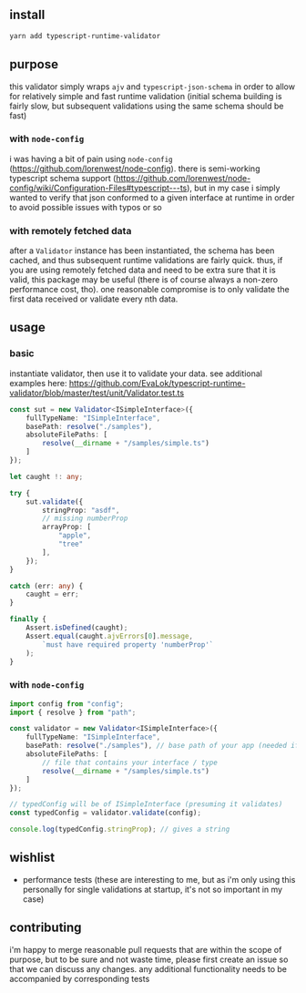## install
```bash 
yarn add typescript-runtime-validator
```

## purpose 
this validator simply wraps `ajv` and `typescript-json-schema` in order to allow for relatively simple and fast runtime validation (initial schema building is fairly slow, but subsequent validations using the same schema should be fast)

### with `node-config`
i was having a bit of pain using `node-config` (https://github.com/lorenwest/node-config). there is semi-working typescript schema support (https://github.com/lorenwest/node-config/wiki/Configuration-Files#typescript---ts), but in my case i simply wanted to verify that json conformed to a given interface at runtime in order to avoid possible issues with typos or so 

### with remotely fetched data
after a `Validator` instance has been instantiated, the schema has been cached, and thus subsequent runtime validations are fairly quick. thus, if you are using remotely fetched data and need to be extra sure that it is valid, this package may be useful (there is of course always a non-zero performance cost, tho). one reasonable compromise is to only validate the first data received or validate every nth data.

## usage

### basic
instantiate validator, then use it to validate your data. see additional examples here: https://github.com/EvaLok/typescript-runtime-validator/blob/master/test/unit/Validator.test.ts

```typescript
const sut = new Validator<ISimpleInterface>({
    fullTypeName: "ISimpleInterface",
    basePath: resolve("./samples"),
    absoluteFilePaths: [
        resolve(__dirname + "/samples/simple.ts")
    ]
});

let caught !: any;

try {
    sut.validate({
        stringProp: "asdf",
        // missing numberProp
        arrayProp: [
            "apple",
            "tree"
        ],
    });
}

catch (err: any) {
    caught = err;
}

finally {
    Assert.isDefined(caught);
    Assert.equal(caught.ajvErrors[0].message,
        `must have required property 'numberProp'`
    );
}

```

### with `node-config`

```typescript
import config from "config";
import { resolve } from "path";

const validator = new Validator<ISimpleInterface>({
    fullTypeName: "ISimpleInterface",
    basePath: resolve("./samples"), // base path of your app (needed if your type contains references to types in other files)
    absoluteFilePaths: [
        // file that contains your interface / type
        resolve(__dirname + "/samples/simple.ts")
    ]
});

// typedConfig will be of ISimpleInterface (presuming it validates)
const typedConfig = validator.validate(config);

console.log(typedConfig.stringProp); // gives a string

```

## wishlist
- performance tests (these are interesting to me, but as i'm only using this personally for single validations at startup, it's not so important in my case)

## contributing
i'm happy to merge reasonable pull requests that are within the scope of purpose, but to be sure and not waste time, please first create an issue so that we can discuss any changes. any additional functionality needs to be accompanied by corresponding tests
